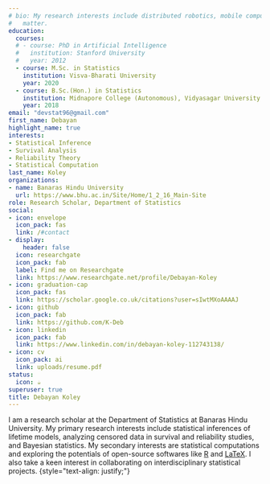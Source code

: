 ```yaml
---
# bio: My research interests include distributed robotics, mobile computing and programmable
#   matter.
education:
  courses:
  # - course: PhD in Artificial Intelligence
  #   institution: Stanford University
  #   year: 2012
  - course: M.Sc. in Statistics
    institution: Visva-Bharati University
    year: 2020
  - course: B.Sc.(Hon.) in Statistics
    institution: Midnapore College (Autonomous), Vidyasagar University
    year: 2018
email: "devstat96@gmail.com"
first_name: Debayan
highlight_name: true
interests:
- Statistical Inference
- Survival Analysis 
- Reliability Theory
- Statistical Computation
last_name: Koley
organizations:
- name: Banaras Hindu University
  url: https://www.bhu.ac.in/Site/Home/1_2_16_Main-Site
role: Research Scholar, Department of Statistics
social:
- icon: envelope
  icon_pack: fas
  link: /#contact
- display:
    header: false
  icon: researchgate
  icon_pack: fab
  label: Find me on Researchgate
  link: https://www.researchgate.net/profile/Debayan-Koley
- icon: graduation-cap
  icon_pack: fas
  link: https://scholar.google.co.uk/citations?user=sIwtMXoAAAAJ
- icon: github
  icon_pack: fab
  link: https://github.com/K-Deb
- icon: linkedin
  icon_pack: fab
  link: https://www.linkedin.com/in/debayan-koley-112743138/
- icon: cv
  icon_pack: ai
  link: uploads/resume.pdf
status:
  icon: ☕️
superuser: true
title: Debayan Koley
---
```


I am a research scholar at the Department of Statistics at Banaras Hindu University. My primary research interests include statistical inferences of lifetime models, analyzing censored data in survival and reliability studies, and Bayesian statistics. My secondary interests are statistical computations and exploring the potentials of open-source softwares like [R](https://www.r-project.org/) and [LaTeX](https://www.latex-project.org/). I also take a keen interest in collaborating on interdisciplinary statistical projects. 
{style="text-align: justify;"}